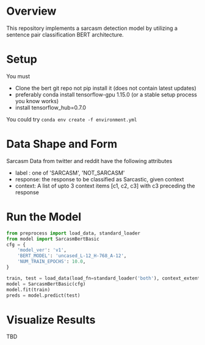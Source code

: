 # Overview
This repository implements a sarcasm detection model by utilizing a 
sentence pair classification BERT architecture.

# Setup
You must
* Clone the bert git repo not pip install it (does not contain latest updates)
* preferably conda install tensorflow-gpu 1.15.0 (or a stable setup process you know works)
* install tensorflow_hub=0.7.0  

You could try ```conda env create -f environment.yml```  

# Data Shape and Form
Sarcasm Data from twitter and reddit have the following attributes
* label : one of 'SARCASM', 'NOT_SARCASM'
* response: the response to be classified as Sarcastic, given context
* context: A list of upto 3 context items [c1, c2, c3] with c3 preceding the response 

# Run the Model
```python
from preprocess import load_data, standard_loader
from model import SarcasmBertBasic
cfg = {
    'model_ver': 'v1',
    'BERT_MODEL': 'uncased_L-12_H-768_A-12',
    'NUM_TRAIN_EPOCHS': 10.0,
}

train, test = load_data(load_fn=standard_loader('both'), context_extent='all', split=0.2)
model = SarcasmBertBasic(cfg)
model.fit(train)
preds = model.predict(test)
```
# Visualize Results
TBD
